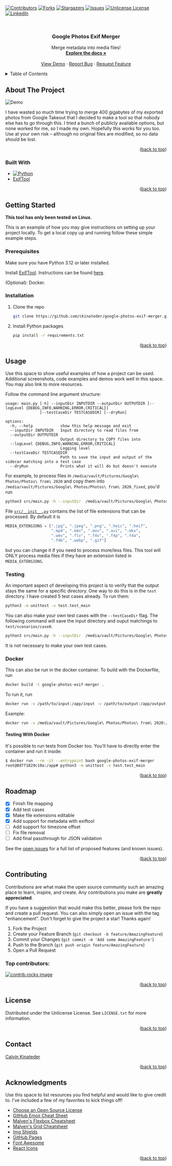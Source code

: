 <a id="readme-top"></a>
<!--
*** Thanks for checking out the Google Photos Exif Merger. If you have a suggestion
*** that would make this better, please fork the repo and create a pull request
*** or simply open an issue with the tag "enhancement".
*** Don't forget to give the project a star!
*** Thanks again! Now go create something AMAZING! :D
-->



<!-- PROJECT SHIELDS -->
<!--
*** I'm using markdown "reference style" links for readability.
*** Reference links are enclosed in brackets [ ] instead of parentheses ( ).
*** See the bottom of this document for the declaration of the reference variables
*** for contributors-url, forks-url, etc. This is an optional, concise syntax you may use.
*** https://www.markdownguide.org/basic-syntax/#reference-style-links
-->
[![Contributors][contributors-shield]][contributors-url]
[![Forks][forks-shield]][forks-url]
[![Stargazers][stars-shield]][stars-url]
[![Issues][issues-shield]][issues-url]
[![Unlicense License][license-shield]][license-url]
[![LinkedIn][linkedin-shield]][linkedin-url]



<!-- PROJECT LOGO -->
<br />
<div align="center">
  <a href="https://github.com/ckinateder/google-photos-exif-merger">
    <!-- <img src="images/logo.png" alt="Logo" width="80" height="80"> -->
  </a>

  <h3 align="center">Google Photos Exif Merger</h3>

  <p align="center">
    Merge metadata into media files!
    <br />
    <a href="https://github.com/ckinateder/google-photos-exif-merger"><strong>Explore the docs »</strong></a>
    <br />
    <br />
    <a href="https://github.com/ckinateder/google-photos-exif-merger">View Demo</a>
    &middot;
    <a href="https://github.com/ckinateder/google-photos-exif-merger/issues/new?labels=bug&template=bug-report---.md">Report Bug</a>
    &middot;
    <a href="https://github.com/ckinateder/google-photos-exif-merger/issues/new?labels=enhancement&template=feature-request---.md">Request Feature</a>
  </p>
</div>



<!-- TABLE OF CONTENTS -->
<details>
  <summary>Table of Contents</summary>
  <ol>
    <li>
      <a href="#about-the-project">About The Project</a>
      <ul>
        <li><a href="#built-with">Built With</a></li>
      </ul>
    </li>
    <li>
      <a href="#getting-started">Getting Started</a>
      <ul>
        <li><a href="#prerequisites">Prerequisites</a></li>
        <li><a href="#installation">Installation</a></li>
      </ul>
    </li>
    <li><a href="#usage">Usage</a></li>
    <li><a href="#roadmap">Roadmap</a></li>
    <li><a href="#contributing">Contributing</a></li>
    <li><a href="#license">License</a></li>
    <li><a href="#contact">Contact</a></li>
    <li><a href="#acknowledgments">Acknowledgments</a></li>
  </ol>
</details>



<!-- ABOUT THE PROJECT -->
## About The Project

![Demo](img/app.png)

I have wasted so much time trying to merge 400 gigabytes of my exported photos from Google Takeout that I decided to make a tool so that nobody else has to go through this. I tried a bunch of publicly available options, but none worked for me, so I made my own. Hopefully this works for you too. Use at your own risk – although no original files are modified, so no data should be lost.


<p align="right">(<a href="#readme-top">back to top</a>)</p>



### Built With

* [![Python][Python]][Python]
* [ExifTool](https://exiftool.org/)

<p align="right">(<a href="#readme-top">back to top</a>)</p>



<!-- GETTING STARTED -->
## Getting Started

**This tool has only been tested on Linux.**

This is an example of how you may give instructions on setting up your project locally.
To get a local copy up and running follow these simple example steps.

### Prerequisites

Make sure you have Python 3.12 or later installed. 

Install [ExifTool](https://exiftool.org/). Instructions can be found [here](https://exiftool.org/install.html).

(Optional): Docker.

### Installation

1. Clone the repo
   ```sh
   git clone https://github.com/ckinateder/google-photos-exif-merger.git
   ```
2. Install Python packages
   ```sh
   pip install -r requirements.txt
   ```

<p align="right">(<a href="#readme-top">back to top</a>)</p>



<!-- USAGE EXAMPLES -->
## Usage

Use this space to show useful examples of how a project can be used. Additional screenshots, code examples and demos work well in this space. You may also link to more resources.

<!-- _For more examples, please refer to the [Documentation](https://example.com)_-->

Follow the command line argument structure:

```
usage: main.py [-h] --inputDir INPUTDIR --outputDir OUTPUTDIR [--logLevel {DEBUG,INFO,WARNING,ERROR,CRITICAL}]
               [--testCaseDir TESTCASEDIR] [--dryRun]

options:
  -h, --help            show this help message and exit
  --inputDir INPUTDIR   Input directory to read files from
  --outputDir OUTPUTDIR
                        Output directory to COPY files into
  --logLevel {DEBUG,INFO,WARNING,ERROR,CRITICAL}
                        Logging level
  --testCaseDir TESTCASEDIR
                        Path to save the input and output of the sidecar matching into a test case
  --dryRun              Prints what it will do but doesn't execute
```

For example, to process files in `/media/vault/Pictures/Google\ Photos/Photos\ from\ 2020` and copy them into `/media/vault/Pictures/Google\ Photos/Photos\ from\ 2020_fixed`, you'd run

```bash
python3 src/main.py -h --inputDir  /media/vault/Pictures/Google\ Photos/Photos\ from\ 2020 --outputDir /media/vault/Pictures/Google\ Photos/Photos\ from\ 2020_fixed
```

File [`src/__init__.py`](src/__init__.py) contains the list of file extensions that can be processed. By default it is

```python
MEDIA_EXTENSIONS = [".jpg", ".jpeg", ".png", ".heic", ".heif", 
                    ".mp4", ".m4v", ".mov", ".avi", ".mkv", 
                    ".wmv", ".flv", ".f4v", ".f4p", ".f4a", 
                    ".f4b", ".webp", ".gif"]
```
but you can change it if you need to process more/less files. This tool will ONLY process media files if they have an extension listed in `MEDIA_EXTENSIONS`.


### Testing

An important aspect of developing this project is to verify that the output stays the same for a specific directory. One way to do this is in the `test` directory. I have created 5 test cases already. To run them:
```bash
python3 -m unittest -v test.test_main
```

You can also make your own test cases with the `--testCaseDir` flag.
The following command will save the input directory and ouput matchings to `test/scenarios/case0`.
```bash
python3 src/main.py -h --inputDir  /media/vault/Pictures/Google\ Photos/Photos\ from\ 2020 --outputDir /media/vault/Pictures/Google\ Photos/Photos\ from\ 2020_fixed --testCaseDir test/scenarios/case0
```
It is not necessary to make your own test cases.

### Docker

This can also be run in the docker container.
To build with the Dockerfile, run
```bash
docker build -t google-photos-exif-merger .
```
To run it, run
```bash
docker run -v /path/to/input:/app/input -v /path/to/output:/app/output google-photos-exif-merger
```

Example:
```bash
docker run -v /media/vault/Pictures/Google\ Photos/Photos\ from\ 2020:/app/input -v /media/vault/Pictures/Google\ Photos/Photos\ from\ 2020_fixed:/app/output google-photos-exif-merger
```

#### Testing With Docker

It's possible to run tests from Docker too. You'll have to directly enter the container and run it inside:

```bash
$ docker run --rm -it --entrypoint bash google-photos-exif-merger
root@0d7f1829c10a:/app# python3 -m unittest -v test.test_main
```

<p align="right">(<a href="#readme-top">back to top</a>)</p>
<!-- ROADMAP -->

## Roadmap

- [x] Finish file mapping
- [x] Add test cases
- [x] Make file extensions editable
- [x] Add support for metadata with exiftool
- [ ] Add support for timezone offset
- [ ] Fix file removal
- [ ] Add final passthrough for JSON validation

See the [open issues](https://github.com/ckinateder/google-photos-exif-merger/issues) for a full list of proposed features (and known issues).

<p align="right">(<a href="#readme-top">back to top</a>)</p>



<!-- CONTRIBUTING -->
## Contributing

Contributions are what make the open source community such an amazing place to learn, inspire, and create. Any contributions you make are **greatly appreciated**.

If you have a suggestion that would make this better, please fork the repo and create a pull request. You can also simply open an issue with the tag "enhancement".
Don't forget to give the project a star! Thanks again!

1. Fork the Project
2. Create your Feature Branch (`git checkout -b feature/AmazingFeature`)
3. Commit your Changes (`git commit -m 'Add some AmazingFeature'`)
4. Push to the Branch (`git push origin feature/AmazingFeature`)
5. Open a Pull Request

### Top contributors:

<a href="https://github.com/ckinateder/google-photos-exif-merger/graphs/contributors">
  <img src="https://contrib.rocks/image?repo=ckinateder/google-photos-exif-merger" alt="contrib.rocks image" />
</a>

<p align="right">(<a href="#readme-top">back to top</a>)</p>



<!-- LICENSE -->
## License

Distributed under the Unlicense License. See `LICENSE.txt` for more information.

<p align="right">(<a href="#readme-top">back to top</a>)</p>



<!-- CONTACT -->
## Contact

[Calvin Kinateder](https://calvinkinateder.com)

<p align="right">(<a href="#readme-top">back to top</a>)</p>



<!-- ACKNOWLEDGMENTS -->
## Acknowledgments

Use this space to list resources you find helpful and would like to give credit to. I've included a few of my favorites to kick things off!

* [Choose an Open Source License](https://choosealicense.com)
* [GitHub Emoji Cheat Sheet](https://www.webpagefx.com/tools/emoji-cheat-sheet)
* [Malven's Flexbox Cheatsheet](https://flexbox.malven.co/)
* [Malven's Grid Cheatsheet](https://grid.malven.co/)
* [Img Shields](https://shields.io)
* [GitHub Pages](https://pages.github.com)
* [Font Awesome](https://fontawesome.com)
* [React Icons](https://react-icons.github.io/react-icons/search)

<p align="right">(<a href="#readme-top">back to top</a>)</p>



<!-- MARKDOWN LINKS & IMAGES -->
<!-- https://www.markdownguide.org/basic-syntax/#reference-style-links -->
[contributors-shield]: https://img.shields.io/github/contributors/ckinateder/google-photos-exif-merger.svg?style=for-the-badge
[contributors-url]: https://github.com/ckinateder/google-photos-exif-merger/graphs/contributors
[forks-shield]: https://img.shields.io/github/forks/ckinateder/google-photos-exif-merger.svg?style=for-the-badge
[forks-url]: https://github.com/ckinateder/google-photos-exif-merger/network/members
[stars-shield]: https://img.shields.io/github/stars/ckinateder/google-photos-exif-merger.svg?style=for-the-badge
[stars-url]: https://github.com/ckinateder/google-photos-exif-merger/stargazers
[issues-shield]: https://img.shields.io/github/issues/ckinateder/google-photos-exif-merger.svg?style=for-the-badge
[issues-url]: https://github.com/ckinateder/google-photos-exif-merger/issues
[license-shield]: https://img.shields.io/github/license/ckinateder/google-photos-exif-merger.svg?style=for-the-badge
[license-url]: https://github.com/ckinateder/google-photos-exif-merger/blob/master/LICENSE.txt
[linkedin-shield]: https://img.shields.io/badge/-LinkedIn-black.svg?style=for-the-badge&logo=linkedin&colorB=555
[linkedin-url]: https://linkedin.com/in/othneildrew
[product-screenshot]: images/screenshot.png
[Next.js]: https://img.shields.io/badge/next.js-000000?style=for-the-badge&logo=nextdotjs&logoColor=white
[Next-url]: https://nextjs.org/
[React.js]: https://img.shields.io/badge/React-20232A?style=for-the-badge&logo=react&logoColor=61DAFB
[React-url]: https://reactjs.org/
[Vue.js]: https://img.shields.io/badge/Vue.js-35495E?style=for-the-badge&logo=vuedotjs&logoColor=4FC08D
[Vue-url]: https://vuejs.org/
[Angular.io]: https://img.shields.io/badge/Angular-DD0031?style=for-the-badge&logo=angular&logoColor=white
[Angular-url]: https://angular.io/
[Svelte.dev]: https://img.shields.io/badge/Svelte-4A4A55?style=for-the-badge&logo=svelte&logoColor=FF3E00
[Svelte-url]: https://svelte.dev/
[Laravel.com]: https://img.shields.io/badge/Laravel-FF2D20?style=for-the-badge&logo=laravel&logoColor=white
[Laravel-url]: https://laravel.com
[Bootstrap.com]: https://img.shields.io/badge/Bootstrap-563D7C?style=for-the-badge&logo=bootstrap&logoColor=white
[Bootstrap-url]: https://getbootstrap.com
[JQuery.com]: https://img.shields.io/badge/jQuery-0769AD?style=for-the-badge&logo=jquery&logoColor=white
[JQuery-url]: https://jquery.com 
[Python]: https://img.shields.io/badge/python-3670A0?style=for-the-badge&logo=python&logoColor=ffdd54
